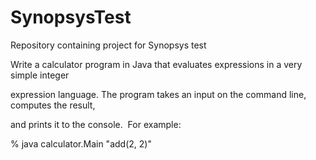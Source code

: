 # SynopsysTest
Repository containing project for Synopsys test

Write a calculator program in Java that evaluates expressions in a very simple integer 

expression language. The program takes an input on the command line, computes the result, 

and prints it to the console.  For example:

% java calculator.Main "add(2, 2)"
